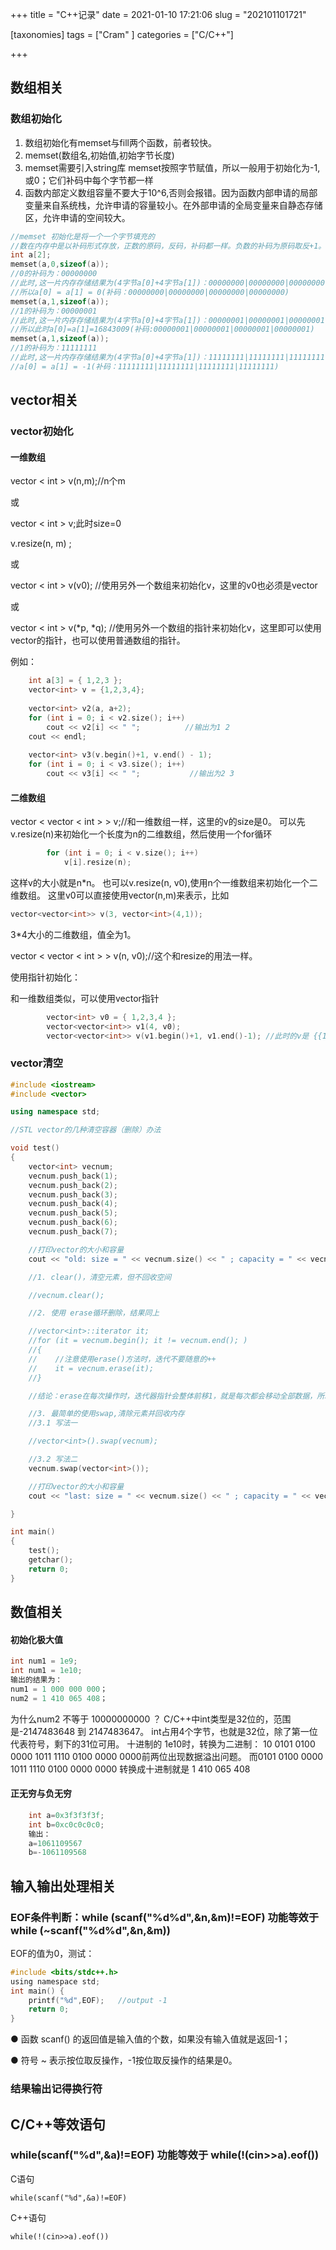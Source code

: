+++
title = "C++记录"
date = 2021-01-10 17:21:06
slug = "202101101721"

[taxonomies]
tags = ["Cram" ]
categories = ["C/C++"]

+++

<!-- more -->

## 数组相关

### 数组初始化

1. 数组初始化有memset与fill两个函数，前者较快。
2. memset(数组名,初始值,初始字节长度)
2. memset需要引入string库  memset按照字节赋值，所以一般用于初始化为-1,或0；它们补码中每个字节都一样
3. 函数内部定义数组容量不要大于10^6,否则会报错。因为函数内部申请的局部变量来自系统栈，允许申请的容量较小。在外部申请的全局变量来自静态存储区，允许申请的空间较大。

```c
//memset 初始化是将一个一个字节填充的
//数在内存中是以补码形式存放，正数的原码，反码，补码都一样。负数的补码为原码取反+1。 
int a[2];
memset(a,0,sizeof(a));
//0的补码为：00000000
//此时,这一片内存存储结果为(4字节a[0]+4字节a[1])：00000000|00000000|00000000|00000000|00000000|00000000|00000000|00000000 补码形式
//所以a[0] = a[1] = 0(补码：00000000|00000000|00000000|00000000)
memset(a,1,sizeof(a));
//1的补码为：00000001
//此时,这一片内存存储结果为(4字节a[0]+4字节a[1])：00000001|00000001|00000001|00000001|00000001|00000001|00000001|00000001 补码形式
//所以此时a[0]=a[1]=16843009(补码:00000001|00000001|00000001|00000001)
memset(a,1,sizeof(a));
//1的补码为：11111111
//此时,这一片内存存储结果为(4字节a[0]+4字节a[1])：11111111|11111111|11111111|11111111|11111111|11111111|11111111|11111111 补码形式
//a[0] = a[1] = -1(补码：11111111|11111111|11111111|11111111)
```



## vector相关

### vector初始化

#### 一维数组

vector < int > v(n,m);//n个m

或

vector < int > v;此时size=0

v.resize(n, m) ;

或

vector < int > v(v0); //使用另外一个数组来初始化v，这里的v0也必须是vector

或

vector < int > v(*p, *q); //使用另外一个数组的指针来初始化v，这里即可以使用vector的指针，也可以使用普通数组的指针。

例如：

```c++
	int a[3] = { 1,2,3 };
	vector<int> v = {1,2,3,4};
	
	vector<int> v2(a, a+2);
	for (int i = 0; i < v2.size(); i++)
		cout << v2[i] << " ";          //输出为1 2
	cout << endl;
	
	vector<int> v3(v.begin()+1, v.end() - 1);
	for (int i = 0; i < v3.size(); i++)
		cout << v3[i] << " ";   		//输出为2 3

```

#### 二维数组

vector < vector < int > > v;//和一维数组一样，这里的v的size是0。
可以先v.resize(n)来初始化一个长度为n的二维数组，然后使用一个for循环

```c++
		for (int i = 0; i < v.size(); i++)
			v[i].resize(n);

```

这样v的大小就是n*n。
也可以v.resize(n, v0),使用n个一维数组来初始化一个二维数组。
这里v0可以直接使用vector(n,m)来表示，比如

```c++
vector<vector<int>> v(3, vector<int>(4,1));

```

3*4大小的二维数组，值全为1。

vector < vector < int > > v(n, v0);//这个和resize的用法一样。

使用指针初始化：

和一维数组类似，可以使用vector指针

```c++
		vector<int> v0 = { 1,2,3,4 };
		vector<vector<int>> v1(4, v0);
		vector<vector<int>> v(v1.begin()+1, v1.end()-1); //此时的v是 {{1,2,3,4},{1,2,3,4}}

```

### vector清空

```c++
#include <iostream>
#include <vector>

using namespace std;

//STL vector的几种清空容器（删除）办法

void test()
{
    vector<int> vecnum;
    vecnum.push_back(1);
    vecnum.push_back(2);
    vecnum.push_back(3);
    vecnum.push_back(4);
    vecnum.push_back(5);
    vecnum.push_back(6);
    vecnum.push_back(7);

    //打印vector的大小和容量
    cout << "old: size = " << vecnum.size() << " ; capacity = " << vecnum.capacity() << endl;

    //1. clear()，清空元素，但不回收空间

    //vecnum.clear();

    //2. 使用 erase循环删除，结果同上

    //vector<int>::iterator it;
    //for (it = vecnum.begin(); it != vecnum.end(); )
    //{
    //    //注意使用erase()方法时，迭代不要随意的++
    //    it = vecnum.erase(it);
    //}

    //结论：erase在每次操作时，迭代器指针会整体前移1，就是每次都会移动全部数据，所以vector不适合做频繁删除的容器

    //3. 最简单的使用swap,清除元素并回收内存
    //3.1 写法一

    //vector<int>().swap(vecnum);

    //3.2 写法二
    vecnum.swap(vector<int>());

    //打印vector的大小和容量
    cout << "last: size = " << vecnum.size() << " ; capacity = " << vecnum.capacity() << endl;

}

int main()
{
    test();
    getchar();
    return 0;
}
```



## 数值相关

#### 初始化极大值

```c++
int num1 = 1e9;
int num1 = 1e10;
输出的结果为：
num1 = 1 000 000 000；
num2 = 1 410 065 408；
```

为什么num2 不等于 10000000000 ？
C/C++中int类型是32位的，范围是-2147483648 到 2147483647。
int占用4个字节，也就是32位，除了第一位代表符号，剩下的31位可用。
十进制的 1e10时，转换为二进制：
10 0101 0100 0000 1011 1110 0100 0000 0000前两位出现数据溢出问题。
而0101 0100 0000 1011 1110 0100 0000 0000 转换成十进制就是 1 410 065 408

#### 正无穷与负无穷

```c++
    int a=0x3f3f3f3f;
    int b=0xc0c0c0c0;
    输出：
    a=1061109567
    b=-1061109568

```



## 输入输出处理相关

### EOF条件判断：while (scanf("%d%d",&n,&m)!=EOF) 功能等效于 while (~scanf("%d%d",&n,&m))

EOF的值为0，测试：

```c
#include <bits/stdc++.h>
using namespace std;
int main() {
    printf("%d",EOF);   //output -1
    return 0;
}
```

● 函数 scanf() 的返回值是输入值的个数，如果没有输入值就是返回-1；

● 符号 ~ 表示按位取反操作，-1按位取反操作的结果是0。

### 结果输出记得换行符



## C/C++等效语句

### while(scanf("%d",&a)!=EOF) 功能等效于 while(!(cin>>a).eof())

C语句

```
while(scanf("%d",&a)!=EOF)
```

C++语句

```
while(!(cin>>a).eof())
```

